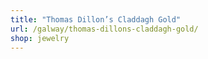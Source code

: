 ```yaml
---
title: "Thomas Dillon’s Claddagh Gold"
url: /galway/thomas-dillons-claddagh-gold/
shop: jewelry
---
```

